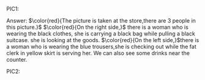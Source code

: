 PIC1:

Answer:
$\color{red}{The picture is taken at the store,there are 3 people in this picture.}$
$\color{red}{On the right side,}$ there is a woman who is wearing the black clothes, she is carrying a black bag while pulling a black suitcase. she is looking at the goods.
$\color{red}{On the left side,}$there is a woman who is wearing the blue trousers,she is checking out while the fat clerk in yellow skirt is serving her.
We can also see some drinks near the counter.


PIC2:

